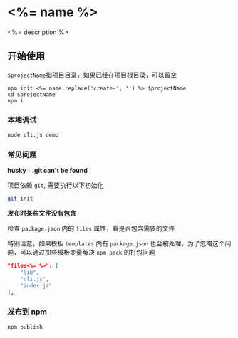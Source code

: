 # <%= name %>

<%= description %>

## 开始使用

`$projectName`指项目目录，如果已经在项目根目录，可以留空

```shell
npm init <%= name.replace('create-', '') %> $projectName
cd $projectName
npm i
```

### 本地调试

```bash
node cli.js demo
```

### 常见问题

**husky - .git can't be found**

项目依赖 `git`, 需要执行以下初始化

```bash
git init
```

**发布时某些文件没有包含**

检查 `package.json` 内的 `files` 属性，看是否包含需要的文件

特别注意，如果模板 `templates` 内有 `package.json` 也会被处理，为了忽略这个问题，可以通过加些模板变量解决 `npm pack` 的打包问题

```json
"files<%= %>": [
    "lib",
    "cli.js",
    "index.js"
],
```

### 发布到 npm

```bash
npm publish
```